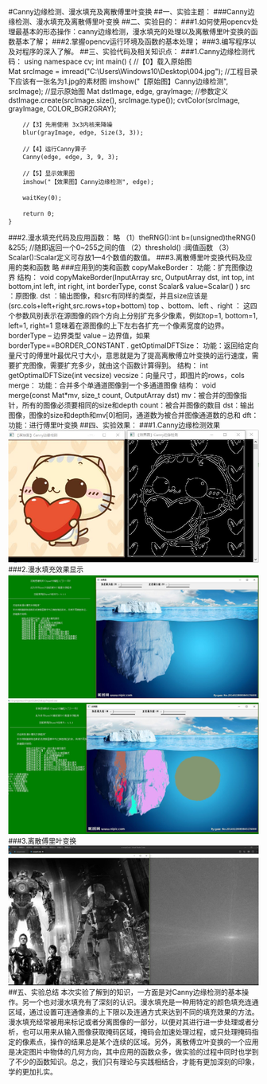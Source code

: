 #Canny边缘检测、漫水填充及离散傅里叶变换
##一、实验主题：
###Canny边缘检测、漫水填充及离散傅里叶变换
##二、实验目的：
###1.如何使用opencv处理最基本的形态操作：canny边缘检测，漫水填充的处理以及离散傅里叶变换的函数基本了解；
###2.掌握opencv运行环境及函数的基本处理；
###3.编写程序以及对程序的深入了解。
##三、实验代码及相关知识点：
###1.Canny边缘检测代码：
using namespace cv;
	int main()
	{
		//【0】载入原始图  
		Mat srcImage = imread("C:\\Users\\Windows10\\Desktop\\004.jpg");  //工程目录下应该有一张名为1.jpg的素材图
		imshow("【原始图】Canny边缘检测", srcImage); 	//显示原始图 
		Mat dstImage, edge, grayImage;	//参数定义
		dstImage.create(srcImage.size(), srcImage.type());
		cvtColor(srcImage, grayImage, COLOR_BGR2GRAY);

		//【3】先用使用 3x3内核来降噪
		blur(grayImage, edge, Size(3, 3));

		//【4】运行Canny算子
		Canny(edge, edge, 3, 9, 3);

		//【5】显示效果图 
		imshow("【效果图】Canny边缘检测", edge);

		waitKey(0);

		return 0;
	}
###2.漫水填充代码及应用函数：
略
（1）theRNG():int b=(unsigned)theRNG() &255; //随即返回一个0~255之间的值 
（2）threshold() :阈值函数 
（3）Scalar():Scalar定义可存放1—4个数值的数值。
###3.离散傅里叶变换代码及应用的类和函数
略
###应用到的类和函数
copyMakeBorder：
功能：扩充图像边界
结构：
void copyMakeBorder(InputArray src, OutputArray dst, int top, int bottom,int left, int right, int borderType, const Scalar& value=Scalar() )
src ：原图像.
dst ：输出图像，和src有同样的类型，并且size应该是(src.cols+left+right,src.rows+top+bottom)
top 、bottom、left 、right ： 这四个参数风别表示在源图像的四个方向上分别扩充多少像素，例如top=1, bottom=1, left=1, right=1 意味着在源图像的上下左右各扩充一个像素宽度的边界。
borderType – 边界类型
value – 边界值，如果borderType==BORDER_CONSTANT .
getOptimalDFTSize：
功能：返回给定向量尺寸的傅里叶最优尺寸大小，意思就是为了提高离散傅立叶变换的运行速度，需要扩充图像，需要扩充多少，就由这个函数计算得到。
结构：
int getOptimalDFTSize(int vecsize)
vecsize：向量尺寸，即图片的rows，cols
merge：
功能：合并多个单通道图像到一个多通道图像
结构：
void merge(const Mat*mv, size_t count, OutputArray dst)
mv：被合并的图像指针，所有的图像必须要相同的size和depth
count：被合并图像的数目
dst：输出图像，图像的size和depth和mv[0]相同，通道数为被合并图像通道数的总和
dft：
功能：进行傅里叶变换
##四、实验效果：
###1.Canny边缘检测效果
![](bian.jpg)
###2.漫水填充效果显示
![](a.jpg)
![](b.jpg)
###3.离散傅里叶变换
![](d.jpg)
##五、实验总结
本次实验了解到的知识，一方面是对Canny边缘检测的基本操作。另一个也对漫水填充有了深刻的认识。漫水填充是一种用特定的颜色填充连通区域，通过设置可连通像素的上下限以及连通方式来达到不同的填充效果的方法。漫水填充经常被用来标记或者分离图像的一部分，以便对其进行进一步处理或者分析，也可以用来从输入图像获取掩码区域，掩码会加速处理过程，或只处理掩码指定的像素点，操作的结果总是某个连续的区域。另外，离散傅立叶变换的一个应用是决定图片中物体的几何方向，其中应用的函数众多，做实验的过程中同时也学到了不少的函数知识。总之，我们只有理论与实践相结合，才能有更加深刻的印象，学的更加扎实。


